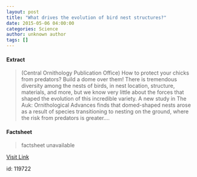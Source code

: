 ```yaml
---
layout: post
title: "What drives the evolution of bird nest structures?"
date: 2015-05-06 04:00:00
categories: Science
author: unknown author
tags: []
---
```



#### Extract
>(Central Ornithology Publication Office) How to protect your chicks from predators? Build a dome over them! There is tremendous diversity among the nests of birds, in nest location, structure, materials, and more, but we know very little about the forces that shaped the evolution of this incredible variety. A new study in The Auk: Ornithological Advances finds that domed-shaped nests arose as a result of species transitioning to nesting on the ground, where the risk from predators is greater....

#### Factsheet
>factsheet unavailable

[Visit Link](http://www.eurekalert.org/pub_releases/2015-05/copo-wdt050615.php)

id:  119722


